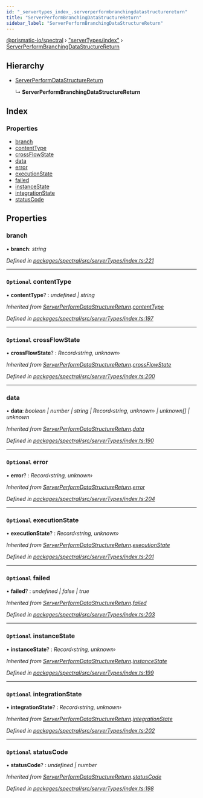 ```yaml
---
id: "_servertypes_index_.serverperformbranchingdatastructurereturn"
title: "ServerPerformBranchingDataStructureReturn"
sidebar_label: "ServerPerformBranchingDataStructureReturn"
---
```


[@prismatic-io/spectral](../index.md) › ["serverTypes/index"](../modules/_servertypes_index_.md) › [ServerPerformBranchingDataStructureReturn](_servertypes_index_.serverperformbranchingdatastructurereturn.md)

## Hierarchy

* [ServerPerformDataStructureReturn](_servertypes_index_.serverperformdatastructurereturn.md)

  ↳ **ServerPerformBranchingDataStructureReturn**

## Index

### Properties

* [branch](_servertypes_index_.serverperformbranchingdatastructurereturn.md#branch)
* [contentType](_servertypes_index_.serverperformbranchingdatastructurereturn.md#optional-contenttype)
* [crossFlowState](_servertypes_index_.serverperformbranchingdatastructurereturn.md#optional-crossflowstate)
* [data](_servertypes_index_.serverperformbranchingdatastructurereturn.md#data)
* [error](_servertypes_index_.serverperformbranchingdatastructurereturn.md#optional-error)
* [executionState](_servertypes_index_.serverperformbranchingdatastructurereturn.md#optional-executionstate)
* [failed](_servertypes_index_.serverperformbranchingdatastructurereturn.md#optional-failed)
* [instanceState](_servertypes_index_.serverperformbranchingdatastructurereturn.md#optional-instancestate)
* [integrationState](_servertypes_index_.serverperformbranchingdatastructurereturn.md#optional-integrationstate)
* [statusCode](_servertypes_index_.serverperformbranchingdatastructurereturn.md#optional-statuscode)

## Properties

###  branch

• **branch**: *string*

*Defined in [packages/spectral/src/serverTypes/index.ts:221](https://github.com/prismatic-io/spectral/blob/v7.6.2/packages/spectral/src/serverTypes/index.ts#L221)*

___

### `Optional` contentType

• **contentType**? : *undefined | string*

*Inherited from [ServerPerformDataStructureReturn](_servertypes_index_.serverperformdatastructurereturn.md).[contentType](_servertypes_index_.serverperformdatastructurereturn.md#optional-contenttype)*

*Defined in [packages/spectral/src/serverTypes/index.ts:197](https://github.com/prismatic-io/spectral/blob/v7.6.2/packages/spectral/src/serverTypes/index.ts#L197)*

___

### `Optional` crossFlowState

• **crossFlowState**? : *Record‹string, unknown›*

*Inherited from [ServerPerformDataStructureReturn](_servertypes_index_.serverperformdatastructurereturn.md).[crossFlowState](_servertypes_index_.serverperformdatastructurereturn.md#optional-crossflowstate)*

*Defined in [packages/spectral/src/serverTypes/index.ts:200](https://github.com/prismatic-io/spectral/blob/v7.6.2/packages/spectral/src/serverTypes/index.ts#L200)*

___

###  data

• **data**: *boolean | number | string | Record‹string, unknown› | unknown[] | unknown*

*Inherited from [ServerPerformDataStructureReturn](_servertypes_index_.serverperformdatastructurereturn.md).[data](_servertypes_index_.serverperformdatastructurereturn.md#data)*

*Defined in [packages/spectral/src/serverTypes/index.ts:190](https://github.com/prismatic-io/spectral/blob/v7.6.2/packages/spectral/src/serverTypes/index.ts#L190)*

___

### `Optional` error

• **error**? : *Record‹string, unknown›*

*Inherited from [ServerPerformDataStructureReturn](_servertypes_index_.serverperformdatastructurereturn.md).[error](_servertypes_index_.serverperformdatastructurereturn.md#optional-error)*

*Defined in [packages/spectral/src/serverTypes/index.ts:204](https://github.com/prismatic-io/spectral/blob/v7.6.2/packages/spectral/src/serverTypes/index.ts#L204)*

___

### `Optional` executionState

• **executionState**? : *Record‹string, unknown›*

*Inherited from [ServerPerformDataStructureReturn](_servertypes_index_.serverperformdatastructurereturn.md).[executionState](_servertypes_index_.serverperformdatastructurereturn.md#optional-executionstate)*

*Defined in [packages/spectral/src/serverTypes/index.ts:201](https://github.com/prismatic-io/spectral/blob/v7.6.2/packages/spectral/src/serverTypes/index.ts#L201)*

___

### `Optional` failed

• **failed**? : *undefined | false | true*

*Inherited from [ServerPerformDataStructureReturn](_servertypes_index_.serverperformdatastructurereturn.md).[failed](_servertypes_index_.serverperformdatastructurereturn.md#optional-failed)*

*Defined in [packages/spectral/src/serverTypes/index.ts:203](https://github.com/prismatic-io/spectral/blob/v7.6.2/packages/spectral/src/serverTypes/index.ts#L203)*

___

### `Optional` instanceState

• **instanceState**? : *Record‹string, unknown›*

*Inherited from [ServerPerformDataStructureReturn](_servertypes_index_.serverperformdatastructurereturn.md).[instanceState](_servertypes_index_.serverperformdatastructurereturn.md#optional-instancestate)*

*Defined in [packages/spectral/src/serverTypes/index.ts:199](https://github.com/prismatic-io/spectral/blob/v7.6.2/packages/spectral/src/serverTypes/index.ts#L199)*

___

### `Optional` integrationState

• **integrationState**? : *Record‹string, unknown›*

*Inherited from [ServerPerformDataStructureReturn](_servertypes_index_.serverperformdatastructurereturn.md).[integrationState](_servertypes_index_.serverperformdatastructurereturn.md#optional-integrationstate)*

*Defined in [packages/spectral/src/serverTypes/index.ts:202](https://github.com/prismatic-io/spectral/blob/v7.6.2/packages/spectral/src/serverTypes/index.ts#L202)*

___

### `Optional` statusCode

• **statusCode**? : *undefined | number*

*Inherited from [ServerPerformDataStructureReturn](_servertypes_index_.serverperformdatastructurereturn.md).[statusCode](_servertypes_index_.serverperformdatastructurereturn.md#optional-statuscode)*

*Defined in [packages/spectral/src/serverTypes/index.ts:198](https://github.com/prismatic-io/spectral/blob/v7.6.2/packages/spectral/src/serverTypes/index.ts#L198)*
